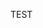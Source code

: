  TEST


<!---
capoosk/capoosk is a ✨ special ✨ repository because its `README.md` (this file) appears on your GitHub profile.
You can click the Preview link to take a look at your changes.
--->
